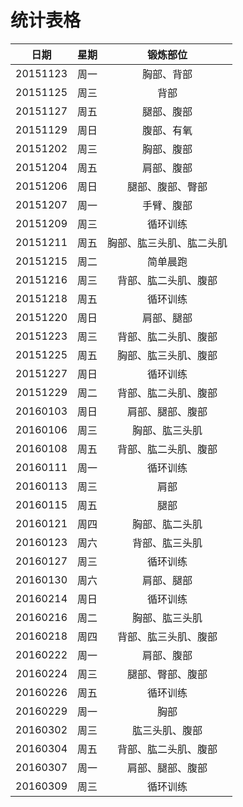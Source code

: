 # 统计表格

|日期|星期|锻炼部位|
|:--:|:--:|:--:|
|20151123|周一|胸部、背部|
|20151125|周三|背部|
|20151127|周五|腿部、腹部|
|20151129|周日|腹部、有氧|
|20151202|周三|胸部、腹部|
|20151204|周五|肩部、腹部|
|20151206|周日|腿部、腹部、臀部|
|20151207|周一|手臂、腹部|
|20151209|周三|循环训练|
|20151211|周五|胸部、肱三头肌、肱二头肌|
|20151215|周二|简单晨跑|
|20151216|周三|背部、肱二头肌、腹部|
|20151218|周五|循环训练|
|20151220|周日|肩部、腿部|
|20151223|周三|背部、肱二头肌、腹部|
|20151225|周五|胸部、肱三头肌、腹部|
|20151227|周日|循环训练|
|20151229|周二|背部、肱二头肌、腹部|
|20160103|周日|肩部、腿部、腹部|
|20160106|周三|胸部、肱三头肌|
|20160108|周五|背部、肱二头肌、腹部|
|20160111|周一|循环训练|
|20160113|周三|肩部|
|20160115|周五|腿部|
|20160121|周四|胸部、肱二头肌|
|20160123|周六|背部、肱三头肌|
|20160127|周三|循环训练|
|20160130|周六|肩部、腿部|
|20160214|周日|循环训练|
|20160216|周二|胸部、肱三头肌|
|20160218|周四|背部、肱三头肌、腹部|
|20160222|周一|肩部、腹部|
|20160224|周三|腿部、臀部、腹部|
|20160226|周五|循环训练|
|20160229|周一|胸部|
|20160302|周三|肱三头肌、腹部|
|20160304|周五|背部、肱二头肌、腹部|
|20160307|周一|肩部、腿部、腹部|
|20160309|周三|循环训练|

